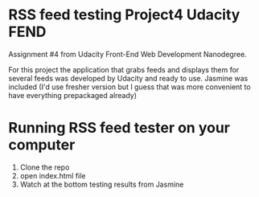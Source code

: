 # RSS feed testing Project4 Udacity FEND
Assignment #4 from Udacity Front-End Web Development Nanodegree.

For this project the application that grabs feeds and displays them for several feeds was developed by Udacity and ready to use.
Jasmine was included (I'd use fresher version but I guess that was more convenient to have everything prepackaged already)

# Running RSS feed tester on your computer
1. Clone the repo
2. open index.html file
3. Watch at the bottom testing results from Jasmine
